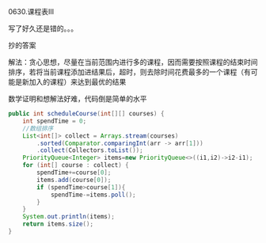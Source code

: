 0630.课程表III



写了好久还是错的。。。

抄的答案



解法：贪心思想，尽量在当前范围内进行多的课程，因而需要按照课程的结束时间排序，若将当前课程添加进结果后，超时，则去除时间花费最多的一个课程（有可能是新加入的课程）来达到最优的结果



数学证明和想解法好难，代码倒是简单的水平



```java
public int scheduleCourse(int[][] courses) {
    int spendTime = 0;
    //数组排序
    List<int[]> collect = Arrays.stream(courses)
        .sorted(Comparator.comparingInt(arr -> arr[1]))
        .collect(Collectors.toList());
    PriorityQueue<Integer> items=new PriorityQueue<>((i1,i2)->i2-i1);
    for (int[] course : collect) {
        spendTime+=course[0];
        items.add(course[0]);
        if (spendTime>course[1]){
            spendTime-=items.poll();
        }
    }
    System.out.println(items);
    return items.size();
}
```


